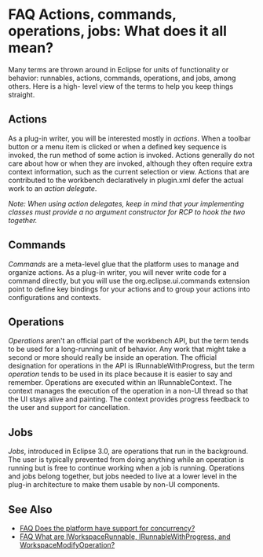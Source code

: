 

FAQ Actions, commands, operations, jobs: What does it all mean?
===============================================================

Many terms are thrown around in Eclipse for units of functionality or behavior: runnables, actions, commands, operations, and jobs, among others. Here is a high- level view of the terms to help you keep things straight.

Actions
-------

As a plug-in writer, you will be interested mostly in _actions_. When a toolbar button or a menu item is clicked or when a defined key sequence is invoked, the run method of some action is invoked. Actions generally do not care about how or when they are invoked, although they often require extra context information, such as the current selection or view. Actions that are contributed to the workbench declaratively in plugin.xml defer the actual work to an _action delegate_.

_Note: When using action delegates, keep in mind that your implementing classes must provide a no argument constructor for RCP to hook the two together._

Commands
--------

_Commands_ are a meta-level glue that the platform uses to manage and organize actions. As a plug-in writer, you will never write code for a command directly, but you will use the org.eclipse.ui.commands extension point to define key bindings for your actions and to group your actions into configurations and contexts.

Operations
----------

_Operations_ aren't an official part of the workbench API, but the term tends to be used for a long-running unit of behavior. Any work that might take a second or more should really be inside an operation. The official designation for operations in the API is IRunnableWithProgress, but the term _operation_ tends to be used in its place because it is easier to say and remember. Operations are executed within an IRunnableContext. The context manages the execution of the operation in a non-UI thread so that the UI stays alive and painting. The context provides progress feedback to the user and support for cancellation.

Jobs
----

_Jobs_, introduced in Eclipse 3.0, are operations that run in the background. The user is typically prevented from doing anything while an operation is running but is free to continue working when a job is running. Operations and jobs belong together, but jobs needed to live at a lower level in the plug-in architecture to make them usable by non-UI components.

See Also
--------

*   [FAQ Does the platform have support for concurrency?](./FAQ_Does_the_platform_have_support_for_concurrency.md "FAQ Does the platform have support for concurrency?")
*   [FAQ What are IWorkspaceRunnable, IRunnableWithProgress, and WorkspaceModifyOperation?](./FAQ_What_are_IWorkspaceRunnable_IRunnableWithProgress_and_WorkspaceModifyOperation "FAQ What are IWorkspaceRunnable, IRunnableWithProgress, and WorkspaceModifyOperation?")

